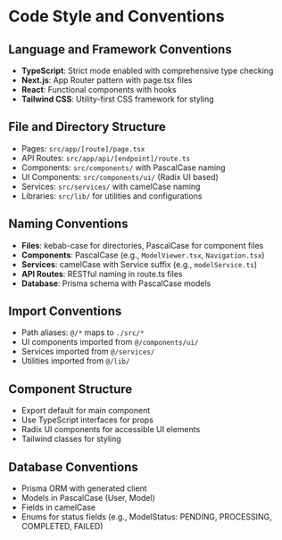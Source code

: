 # Code Style and Conventions

## Language and Framework Conventions
- **TypeScript**: Strict mode enabled with comprehensive type checking
- **Next.js**: App Router pattern with page.tsx files
- **React**: Functional components with hooks
- **Tailwind CSS**: Utility-first CSS framework for styling

## File and Directory Structure
- Pages: `src/app/[route]/page.tsx`
- API Routes: `src/app/api/[endpoint]/route.ts`
- Components: `src/components/` with PascalCase naming
- UI Components: `src/components/ui/` (Radix UI based)
- Services: `src/services/` with camelCase naming
- Libraries: `src/lib/` for utilities and configurations

## Naming Conventions
- **Files**: kebab-case for directories, PascalCase for component files
- **Components**: PascalCase (e.g., `ModelViewer.tsx`, `Navigation.tsx`)
- **Services**: camelCase with Service suffix (e.g., `modelService.ts`)
- **API Routes**: RESTful naming in route.ts files
- **Database**: Prisma schema with PascalCase models

## Import Conventions
- Path aliases: `@/*` maps to `./src/*`
- UI components imported from `@/components/ui/`
- Services imported from `@/services/`
- Utilities imported from `@/lib/`

## Component Structure
- Export default for main component
- Use TypeScript interfaces for props
- Radix UI components for accessible UI elements
- Tailwind classes for styling

## Database Conventions
- Prisma ORM with generated client
- Models in PascalCase (User, Model)
- Fields in camelCase
- Enums for status fields (e.g., ModelStatus: PENDING, PROCESSING, COMPLETED, FAILED)